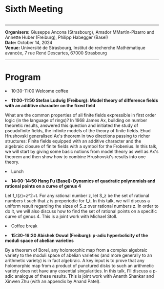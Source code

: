 <HTML>
<BODY>
 <TABLE>
    <TR>
	<H1>Sixth Meeting
	</H1>    
    </TR>
  </TABLE>
<hr>

<b>Organisers:</b>  Giuseppe Ancona (Strasbourg), Amador MMartín-Pizarro and Annette Huber (Freiburg), Philipp Habegger (Basel)<br>
<b>Date:</b> October 14, 2024<br>
<b>Venue:</b> Université de Strasbourg,
Institut de recherche Mathématique avancée,
7 rue René Descartes, 67000 Strasbourg
<p>
<hr>
<h1>Program </h1>
<li> 10:30-11:00 Welcome coffee<p>
<li><b> 11:00-11:50 Stefan Ludwig (Freiburg): Model theory of difference fields with an additive character on the fixed field </b> <p>
What are the common properties of all finite fields expressible in first order logic (in the language of rings)? In 1968 James Ax, building on number theoretic results, answered this question and initiated the study of pseudofinite fields, the infinite models of the theory of finite fields. Ehud Hrushovski generalised Ax's theorem in two directions passing to richer structures: Finite fields equipped with an additive character and the algebraic closure of finite fields with a symbol for the Frobenius. In this talk, we will start by giving some basic notions from model theory as well as Ax's theorem and then show how to combine Hrushovski's results into one theory.
<p>
<li>Lunch<p>
<li><b> 14:00-14:50 Hang Fu (Basel): Dynamics of quadratic polynomials and rational points on a curve of genus 4 </b> <p>
Let f_t(z)=z^2+t. For any rational number z, let S_z be the set of rational numbers t such that z is preperiodic for f_t. In this talk, we will discuss a uniform result regarding the sizes of S_z over rational numbers z. In order to do it, we will also discuss how to find the set of rational points on a specific curve of genus 4. This is a joint work with Michael Stoll.
<li>Coffee break<p>
<li><b> 15:30-16:20 Abishek Oswal (Freiburg): p-adic hyperbolicity of the moduli space of abelian varieties </b> <p>
By a theorem of Borel, any holomorphic map from a complex algebraic variety to the moduli space of abelian varieties (and more generally to an arithmetic variety) is in fact algebraic. A key input is to prove that any holomorphic map from a product of punctured disks to such an arithmetic variety does not have any essential singularities.  
In this talk, I'll discuss a p-adic analogue of these results. This is joint work with Ananth Shankar and Xinwen Zhu (with an appendix by Anand Patel).
<p>
